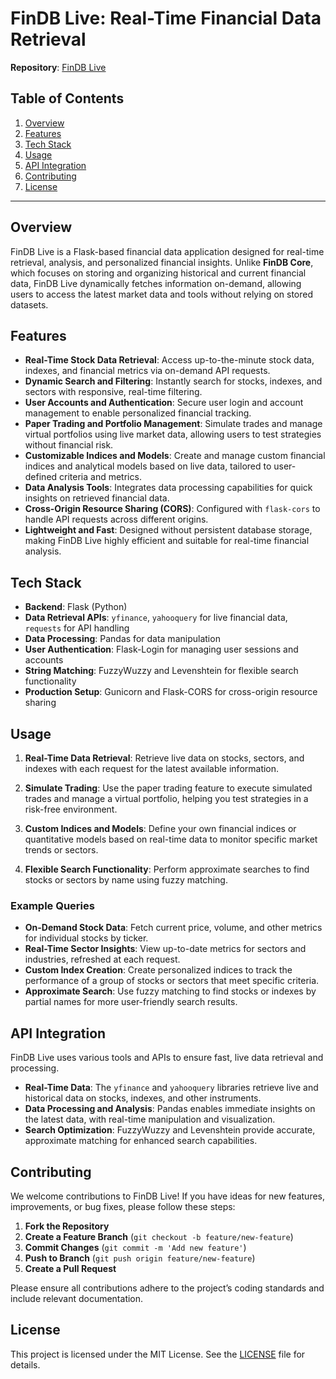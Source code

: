 # FinDB Live: Real-Time Financial Data Retrieval

**Repository**: [FinDB Live](https://github.com/IDES0/Financial-Database-FINDB-Live)

## Table of Contents
1. [Overview](#overview)
2. [Features](#features)
3. [Tech Stack](#tech-stack)
4. [Usage](#usage)
5. [API Integration](#api-integration)
6. [Contributing](#contributing)
7. [License](#license)

---

## Overview
FinDB Live is a Flask-based financial data application designed for real-time retrieval, analysis, and personalized financial insights. Unlike **FinDB Core**, which focuses on storing and organizing historical and current financial data, FinDB Live dynamically fetches information on-demand, allowing users to access the latest market data and tools without relying on stored datasets.

## Features
- **Real-Time Stock Data Retrieval**: Access up-to-the-minute stock data, indexes, and financial metrics via on-demand API requests.
- **Dynamic Search and Filtering**: Instantly search for stocks, indexes, and sectors with responsive, real-time filtering.
- **User Accounts and Authentication**: Secure user login and account management to enable personalized financial tracking.
- **Paper Trading and Portfolio Management**: Simulate trades and manage virtual portfolios using live market data, allowing users to test strategies without financial risk.
- **Customizable Indices and Models**: Create and manage custom financial indices and analytical models based on live data, tailored to user-defined criteria and metrics.
- **Data Analysis Tools**: Integrates data processing capabilities for quick insights on retrieved financial data.
- **Cross-Origin Resource Sharing (CORS)**: Configured with `flask-cors` to handle API requests across different origins.
- **Lightweight and Fast**: Designed without persistent database storage, making FinDB Live highly efficient and suitable for real-time financial analysis.

## Tech Stack
- **Backend**: Flask (Python)
- **Data Retrieval APIs**: `yfinance`, `yahooquery` for live financial data, `requests` for API handling
- **Data Processing**: Pandas for data manipulation
- **User Authentication**: Flask-Login for managing user sessions and accounts
- **String Matching**: FuzzyWuzzy and Levenshtein for flexible search functionality
- **Production Setup**: Gunicorn and Flask-CORS for cross-origin resource sharing

## Usage

1. **Real-Time Data Retrieval**: Retrieve live data on stocks, sectors, and indexes with each request for the latest available information.
   
2. **Simulate Trading**: Use the paper trading feature to execute simulated trades and manage a virtual portfolio, helping you test strategies in a risk-free environment.

3. **Custom Indices and Models**: Define your own financial indices or quantitative models based on real-time data to monitor specific market trends or sectors.

4. **Flexible Search Functionality**: Perform approximate searches to find stocks or sectors by name using fuzzy matching.

### Example Queries
- **On-Demand Stock Data**: Fetch current price, volume, and other metrics for individual stocks by ticker.
- **Real-Time Sector Insights**: View up-to-date metrics for sectors and industries, refreshed at each request.
- **Custom Index Creation**: Create personalized indices to track the performance of a group of stocks or sectors that meet specific criteria.
- **Approximate Search**: Use fuzzy matching to find stocks or indexes by partial names for more user-friendly search results.

## API Integration

FinDB Live uses various tools and APIs to ensure fast, live data retrieval and processing.

- **Real-Time Data**: The `yfinance` and `yahooquery` libraries retrieve live and historical data on stocks, indexes, and other instruments.
- **Data Processing and Analysis**: Pandas enables immediate insights on the latest data, with real-time manipulation and visualization.
- **Search Optimization**: FuzzyWuzzy and Levenshtein provide accurate, approximate matching for enhanced search capabilities.
  
## Contributing
We welcome contributions to FinDB Live! If you have ideas for new features, improvements, or bug fixes, please follow these steps:

1. **Fork the Repository**
2. **Create a Feature Branch** (`git checkout -b feature/new-feature`)
3. **Commit Changes** (`git commit -m 'Add new feature'`)
4. **Push to Branch** (`git push origin feature/new-feature`)
5. **Create a Pull Request**

Please ensure all contributions adhere to the project’s coding standards and include relevant documentation.

## License
This project is licensed under the MIT License. See the [LICENSE](LICENSE) file for details.
